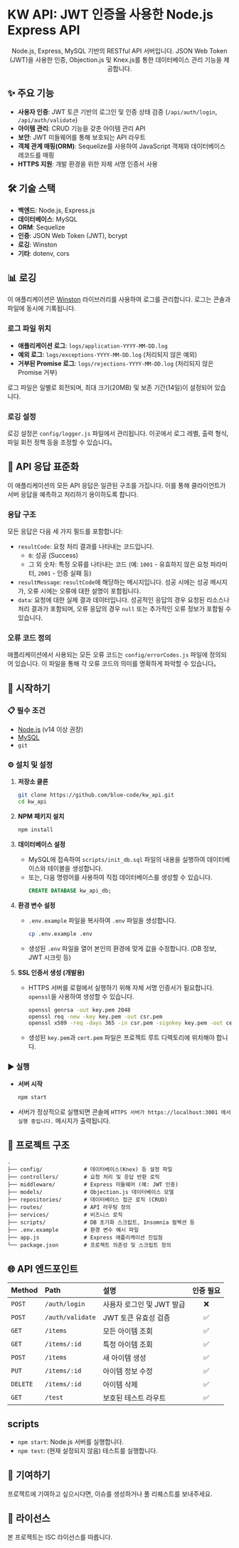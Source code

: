 # KW API: JWT 인증을 사용한 Node.js Express API

<div align="center">
  <p>Node.js, Express, MySQL 기반의 RESTful API 서버입니다. JSON Web Token (JWT)을 사용한 인증, Objection.js 및 Knex.js를 통한 데이터베이스 관리 기능을 제공합니다.</p>
</div>

## ✨ 주요 기능

-   **사용자 인증**: JWT 토큰 기반의 로그인 및 인증 상태 검증 (`/api/auth/login`, `/api/auth/validate`)
-   **아이템 관리**: CRUD 기능을 갖춘 아이템 관리 API
-   **보안**: JWT 미들웨어를 통해 보호되는 API 라우트
-   **객체 관계 매핑(ORM)**: Sequelize를 사용하여 JavaScript 객체와 데이터베이스 레코드를 매핑
-   **HTTPS 지원**: 개발 환경을 위한 자체 서명 인증서 사용

## 🛠️ 기술 스택

-   **백엔드**: Node.js, Express.js
-   **데이터베이스**: MySQL
-   **ORM**: Sequelize
-   **인증**: JSON Web Token (JWT), bcrypt
-   **로깅**: Winston
-   **기타**: dotenv, cors

## 📊 로깅

이 애플리케이션은 [Winston](https://github.com/winstonjs/winston) 라이브러리를 사용하여 로그를 관리합니다. 로그는 콘솔과 파일에 동시에 기록됩니다.

### 로그 파일 위치

-   **애플리케이션 로그**: `logs/application-YYYY-MM-DD.log`
-   **예외 로그**: `logs/exceptions-YYYY-MM-DD.log` (처리되지 않은 예외)
-   **거부된 Promise 로그**: `logs/rejections-YYYY-MM-DD.log` (처리되지 않은 Promise 거부)

로그 파일은 일별로 회전되며, 최대 크기(20MB) 및 보존 기간(14일)이 설정되어 있습니다.

### 로깅 설정

로깅 설정은 `config/logger.js` 파일에서 관리됩니다. 이곳에서 로그 레벨, 출력 형식, 파일 회전 정책 등을 조정할 수 있습니다。

## 🔄 API 응답 표준화

이 애플리케이션의 모든 API 응답은 일관된 구조를 가집니다. 이를 통해 클라이언트가 서버 응답을 예측하고 처리하기 용이하도록 합니다.

### 응답 구조

모든 응답은 다음 세 가지 필드를 포함합니다:

-   `resultCode`: 요청 처리 결과를 나타내는 코드입니다.
    -   `0`: 성공 (Success)
    -   그 외 숫자: 특정 오류를 나타내는 코드 (예: `1001` - 유효하지 않은 요청 파라미터, `2001` - 인증 실패 등)
-   `resultMessage`: `resultCode`에 해당하는 메시지입니다. 성공 시에는 성공 메시지가, 오류 시에는 오류에 대한 설명이 포함됩니다.
-   `data`: 요청에 대한 실제 결과 데이터입니다. 성공적인 응답의 경우 요청된 리소스나 처리 결과가 포함되며, 오류 응답의 경우 `null` 또는 추가적인 오류 정보가 포함될 수 있습니다.

### 오류 코드 정의

애플리케이션에서 사용되는 모든 오류 코드는 `config/errorCodes.js` 파일에 정의되어 있습니다. 이 파일을 통해 각 오류 코드의 의미를 명확하게 파악할 수 있습니다。

## 🚀 시작하기

### 📋 필수 조건

-   [Node.js](https://nodejs.org/) (v14 이상 권장)
-   [MySQL](https://www.mysql.com/)
-   `git`

### ⚙️ 설치 및 설정

1.  **저장소 클론**
    ```bash
    git clone https://github.com/blue-code/kw_api.git
    cd kw_api
    ```

2.  **NPM 패키지 설치**
    ```bash
    npm install
    ```

3.  **데이터베이스 설정**
    -   MySQL에 접속하여 `scripts/init_db.sql` 파일의 내용을 실행하여 데이터베이스와 테이블을 생성합니다.
    -   또는, 다음 명령어를 사용하여 직접 데이터베이스를 생성할 수 있습니다.
        ```sql
        CREATE DATABASE kw_api_db;
        ```

4.  **환경 변수 설정**
    -   `.env.example` 파일을 복사하여 `.env` 파일을 생성합니다.
        ```bash
        cp .env.example .env
        ```
    -   생성된 `.env` 파일을 열어 본인의 환경에 맞게 값을 수정합니다. (DB 정보, JWT 시크릿 등)

5.  **SSL 인증서 생성 (개발용)**
    -   HTTPS 서버를 로컬에서 실행하기 위해 자체 서명 인증서가 필요합니다. `openssl`을 사용하여 생성할 수 있습니다.
        ```bash
        openssl genrsa -out key.pem 2048
        openssl req -new -key key.pem -out csr.pem
        openssl x509 -req -days 365 -in csr.pem -signkey key.pem -out cert.pem
        ```
    -   생성된 `key.pem`과 `cert.pem` 파일은 프로젝트 루트 디렉토리에 위치해야 합니다.

### ▶️ 실행

-   **서버 시작**
    ```bash
    npm start
    ```
-   서버가 정상적으로 실행되면 콘솔에 `HTTPS 서버가 https://localhost:3001 에서 실행 중입니다.` 메시지가 출력됩니다.

## 📁 프로젝트 구조

```
.
├── config/             # 데이터베이스(Knex) 등 설정 파일
├── controllers/        # 요청 처리 및 응답 반환 로직
├── middleware/         # Express 미들웨어 (예: JWT 인증)
├── models/             # Objection.js 데이터베이스 모델
├── repositories/       # 데이터베이스 접근 로직 (CRUD)
├── routes/             # API 라우팅 정의
├── services/           # 비즈니스 로직
├── scripts/            # DB 초기화 스크립트, Insomnia 컬렉션 등
├── .env.example        # 환경 변수 예시 파일
├── app.js              # Express 애플리케이션 진입점
└── package.json        # 프로젝트 의존성 및 스크립트 정의
```

## 🌐 API 엔드포인트

| Method | Path                  | 설명                     | 인증 필요 |
| :----- | :-------------------- | :----------------------- | :-------: |
| `POST` | `/auth/login`         | 사용자 로그인 및 JWT 발급 |     ❌     |
| `POST` | `/auth/validate`      | JWT 토큰 유효성 검증     |     ✅     |
| `GET`  | `/items`              | 모든 아이템 조회         |     ✅     |
| `GET`  | `/items/:id`          | 특정 아이템 조회         |     ✅     |
| `POST` | `/items`              | 새 아이템 생성           |     ✅     |
| `PUT`  | `/items/:id`          | 아이템 정보 수정         |     ✅     |
| `DELETE`| `/items/:id`         | 아이템 삭제              |     ✅     |
| `GET`  | `/test`               | 보호된 테스트 라우트     |     ✅     |

## scripts

-   `npm start`: Node.js 서버를 실행합니다.
-   `npm test`: (현재 설정되지 않음) 테스트를 실행합니다.

## 🤝 기여하기

프로젝트에 기여하고 싶으시다면, 이슈를 생성하거나 풀 리퀘스트를 보내주세요.

## 📄 라이선스

본 프로젝트는 ISC 라이선스를 따릅니다.